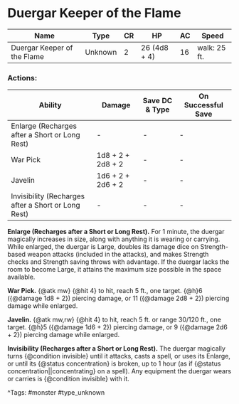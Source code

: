 # Duergar Keeper of the Flame

| Name | Type | CR | HP | AC | Speed |
|------|------|----|----|----|-------|
| Duergar Keeper of the Flame | Unknown | 2 | 26 (4d8 + 4) | 16 | walk: 25 ft. |

### Actions:

| Ability | Damage | Save DC & Type | On Successful Save |
|---------|--------|----------------|--------------------|
| Enlarge (Recharges after a Short or Long Rest) | - | - | - |
| War Pick | 1d8 + 2 + 2d8 + 2 | - | - |
| Javelin | 1d6 + 2 + 2d6 + 2 | - | - |
| Invisibility (Recharges after a Short or Long Rest) | - | - | - |


**Enlarge (Recharges after a Short or Long Rest).** For 1 minute, the duergar magically increases in size, along with anything it is wearing or carrying. While enlarged, the duergar is Large, doubles its damage dice on Strength-based weapon attacks (included in the attacks), and makes Strength checks and Strength saving throws with advantage. If the duergar lacks the room to become Large, it attains the maximum size possible in the space available.

**War Pick.** {@atk mw} {@hit 4} to hit, reach 5 ft., one target. {@h}6 ({@damage 1d8 + 2}) piercing damage, or 11 ({@damage 2d8 + 2}) piercing damage while enlarged.

**Javelin.** {@atk mw,rw} {@hit 4} to hit, reach 5 ft. or range 30/120 ft., one target. {@h}5 ({@damage 1d6 + 2}) piercing damage, or 9 ({@damage 2d6 + 2}) piercing damage while enlarged.

**Invisibility (Recharges after a Short or Long Rest).** The duergar magically turns {@condition invisible} until it attacks, casts a spell, or uses its Enlarge, or until its {@status concentration} is broken, up to 1 hour (as if {@status concentration||concentrating} on a spell). Any equipment the duergar wears or carries is {@condition invisible} with it.

^Tags: #monster #type_unknown